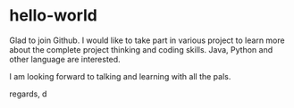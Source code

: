 # hello-world
Glad to join Github.
I would like to take part in various project to learn more about the complete project thinking and coding skills.
Java, Python and other language are interested.

I am looking forward to talking and learning with all the pals.

regards,
d
